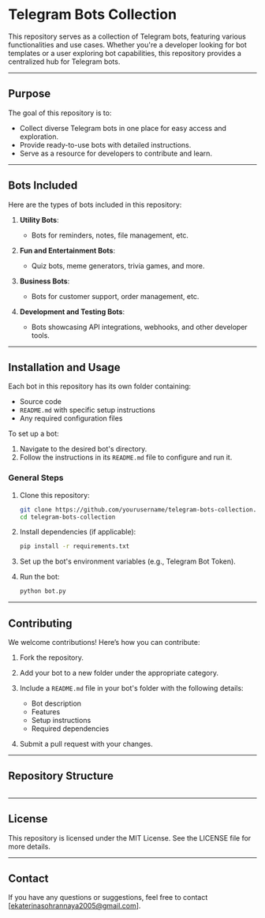 # Telegram Bots Collection

This repository serves as a collection of Telegram bots, featuring various functionalities and use cases. Whether you're a developer looking for bot templates or a user exploring bot capabilities, this repository provides a centralized hub for Telegram bots.

---

## Purpose

The goal of this repository is to:

- Collect diverse Telegram bots in one place for easy access and exploration.
- Provide ready-to-use bots with detailed instructions.
- Serve as a resource for developers to contribute and learn.

---

## Bots Included

Here are the types of bots included in this repository:

1. **Utility Bots**:
   - Bots for reminders, notes, file management, etc.

2. **Fun and Entertainment Bots**:
   - Quiz bots, meme generators, trivia games, and more.

3. **Business Bots**:
   - Bots for customer support, order management, etc.

4. **Development and Testing Bots**:
   - Bots showcasing API integrations, webhooks, and other developer tools.

---

## Installation and Usage

Each bot in this repository has its own folder containing:

- Source code
- `README.md` with specific setup instructions
- Any required configuration files

To set up a bot:

1. Navigate to the desired bot's directory.
2. Follow the instructions in its `README.md` file to configure and run it.

### General Steps

1. Clone this repository:
   ```bash
   git clone https://github.com/yourusername/telegram-bots-collection.git
   cd telegram-bots-collection
   ```

2. Install dependencies (if applicable):
   ```bash
   pip install -r requirements.txt
   ```

3. Set up the bot's environment variables (e.g., Telegram Bot Token).
4. Run the bot:
   ```bash
   python bot.py
   ```

---

## Contributing

We welcome contributions! Here’s how you can contribute:

1. Fork the repository.
2. Add your bot to a new folder under the appropriate category.
3. Include a `README.md` file in your bot's folder with the following details:
   - Bot description
   - Features
   - Setup instructions
   - Required dependencies

4. Submit a pull request with your changes.

---

## Repository Structure

```

```

---

## License

This repository is licensed under the MIT License. See the LICENSE file for more details.

---

## Contact

If you have any questions or suggestions, feel free to contact [ekaterinasohrannaya2005@gmail.com].
